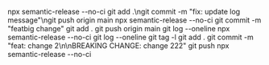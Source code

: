 npx semantic-release --no-ci
git add .\ngit commit -m "fix: update log message"\ngit push origin main
npx semantic-release --no-ci
git commit -m "featbig change"
git add .
git push origin main
git log --oneline
npx semantic-release --no-ci
git log --oneline
git tag -l
git add .
git commit -m "feat: change 2\n\nBREAKING CHANGE: change 222"
git push
npx semantic-release --no-ci
